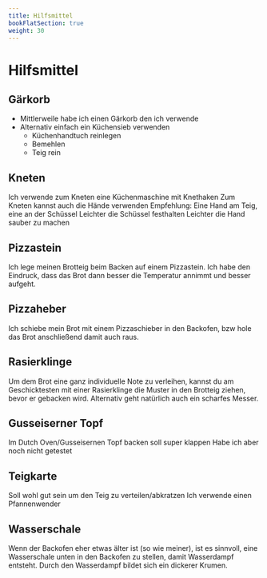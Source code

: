 ```yaml
---
title: Hilfsmittel
bookFlatSection: true
weight: 30
---
```


# Hilfsmittel

## Gärkorb

* Mittlerweile habe ich einen Gärkorb den ich verwende
* Alternativ einfach ein Küchensieb verwenden
  * Küchenhandtuch reinlegen
  * Bemehlen
  * Teig rein

## Kneten

Ich verwende zum Kneten eine Küchenmaschine mit Knethaken
Zum Kneten kannst auch die Hände verwenden
Empfehlung: Eine Hand am Teig, eine an der Schüssel
Leichter die Schüssel festhalten
Leichter die Hand sauber zu machen

## Pizzastein

Ich lege meinen Brotteig beim Backen auf einem Pizzastein. Ich habe den Eindruck, dass das Brot dann besser die Temperatur annimmt und besser aufgeht.


## Pizzaheber

Ich schiebe mein Brot mit einem Pizzaschieber in den Backofen, bzw hole das Brot anschließend damit auch raus.

## Rasierklinge

Um dem Brot eine ganz individuelle Note zu verleihen, kannst du am Geschicktesten mit einer Rasierklinge die Muster in den Brotteig ziehen, bevor er gebacken wird. Alternativ geht natürlich auch ein scharfes Messer.

## Gusseiserner Topf

Im Dutch Oven/Gusseisernen Topf backen soll super klappen
Habe ich aber noch nicht getestet

## Teigkarte

Soll wohl gut sein um den Teig zu verteilen/abkratzen
Ich verwende einen Pfannenwender

## Wasserschale

Wenn der Backofen eher etwas älter ist (so wie meiner), ist es sinnvoll, eine Wasserschale unten in den Backofen zu stellen, damit Wasserdampf entsteht. Durch den Wasserdampf bildet sich ein dickerer Krumen.
